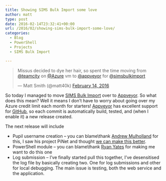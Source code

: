 ```yaml
---
title: Showing SIMS Bulk Import some love
author: matt
type: post
date: 2016-02-14T23:32:41+00:00
url: /2016/02/showing-sims-bulk-import-some-love/
categories:
  - Blog
  - PowerShell
  - Projects
  - SIMS Bulk Import

---
```

<blockquote class="twitter-tweet" data-width="550">
  <p lang="en" dir="ltr">
    Missus decided to dye her hair, so spent the time moving from <a href="https://twitter.com/teamcity" target="_blank" rel="nofollow">@teamcity</a> on <a href="https://twitter.com/Azure" target="_blank" rel="nofollow">@Azure</a> vm to <a href="https://twitter.com/appveyor" target="_blank" rel="nofollow">@appveyor</a> for <a href="https://twitter.com/simsbulkimport" target="_blank" rel="nofollow">@simsbulkimport</a>
  </p>
  
  <p>
    &mdash; Matt Smith (@matt40k) <a href="https://twitter.com/matt40k/status/698912438150938628" target="_blank" rel="nofollow">February 14, 2016</a>
  </p>
</blockquote>



So today I managed to move <a href="https://simsbulkimport.uk" target="_blank" rel="nofollow">SIMS Bulk Import</a> over to <a href="http://www.appveyor.com/" target="_blank" rel="nofollow">Appveyor</a>. So what does this mean? Well it means I don&#8217;t have to worry about going over my Azure credit limit each month for starters! <a href="http://www.appveyor.com/" target="_blank" rel="nofollow">Appveyor</a> has excellent support for <a href="https://GitHub.com" target="_blank" rel="nofollow">GitHub</a>, so each commit is automatically build, tested, and (when I enable it) a new release created.

The next release will include

  * Pupil username creation &#8211; you can blame\thank <a href="https://twitter.com/gbaman1" target="_blank" rel="nofollow">Andrew Mulholland</a> for this, I saw his project PiNet and thought <a href="http://pinet.org.uk/articles/manage-users/csv-import.html" target="_blank" rel="nofollow">we can make this better</a>.
  * PowerShell module &#8211; you can blame\thank <a href="https://twitter.com/ryanyates1990" target="_blank" rel="nofollow">Ryan Yates</a> for making me want to do this one
  * Log submission &#8211; I&#8217;ve finally started pull this together, I&#8217;ve desensitised the log file by basically creating two. One for log submissions and other for local debugging. The main issue is testing, both the web service and the application.
